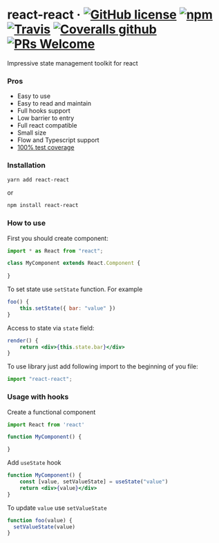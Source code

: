 # react-react &middot; [![GitHub license](https://img.shields.io/badge/license-MIT-blue.svg?style=flat-square)](https://github.com/tihonove/react-react/blob/master/LICENSE) [![npm](https://img.shields.io/npm/v/react-react.svg?style=flat-square)](https://www.npmjs.com/package/react-react) [![Travis](https://img.shields.io/travis/tihonove/react-react.svg?style=flat-square)](https://travis-ci.org/tihonove/react-react) [![Coveralls github](https://img.shields.io/coveralls/github/tihonove/react-react.svg?style=flat-square)](https://coveralls.io/github/tihonove/react-react) [![PRs Welcome](https://img.shields.io/badge/PRs-welcome-brightgreen.svg?style=flat-square)](https://github.com/tihonove/react-react/pulls)


Impressive state management toolkit for react

### Pros
* Easy to use
* Easy to read and maintain
* Full hooks support
* Low barrier to entry
* Full react compatible
* Small size
* Flow and Typescript support
* [100% test coverage](https://coveralls.io/github/tihonove/react-react)

### Installation

```bash
yarn add react-react
```

or 

```bash
npm install react-react
```

### How to use

First you should create component:

```javascript
import * as React from "react";

class MyComponent extends React.Component {
    
}
```

To set state use `setState` function. For example

```javascript
foo() {
    this.setState({ bar: "value" })
}
```

Access to state via `state` field:

```jsx
render() {
    return <div>{this.state.bar}</div>
}
```

To use library just add following import to the beginning of you file:

```javascript
import "react-react";
```

### Usage with hooks

Create a functional component

```jsx
import React from 'react'

function MyComponent() {

}
```

Add `useState` hook

```jsx
function MyComponent() {
    const [value, setValueState] = useState("value")
    return <div>{value}</div>
}
```

To update `value` use `setValueState`

```jsx
function foo(value) {
  setValueState(value)
}
```

